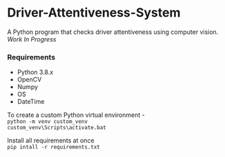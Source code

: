 # Driver-Attentiveness-System
A Python program that checks driver attentiveness using computer vision.  
*Work In Progress*

### Requirements  
- Python 3.8.x
- OpenCV
- Numpy
- OS
- DateTime

To create a custom Python virtual environment -  
`
python -m venv custom_venv
`  
`
custom_venv\Scripts\activate.bat  
` 

Install all requirements at once  
`
pip intall -r requirements.txt
`
